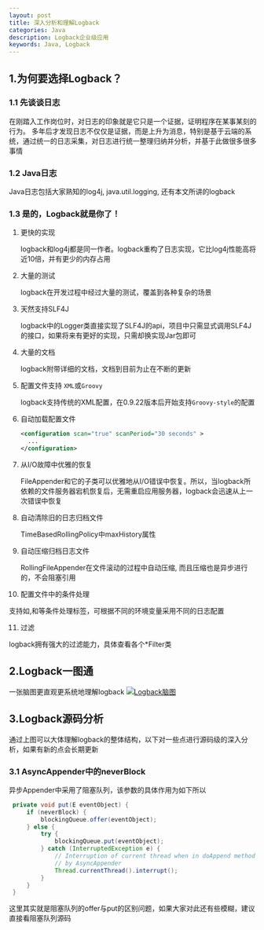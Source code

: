 ```yaml
---
layout: post
title: 深入分析和理解Logback
categories: Java
description: Logback企业级应用
keywords: Java, Logback
---
```


## 1.为何要选择Logback？

### 1.1 先谈谈日志
在刚踏入工作岗位时，对日志的印象就是它只是一个证据，证明程序在某事某刻的行为。
多年后才发现日志不仅仅是证据，而是上升为消息，特别是基于云端的系统，通过统一的日志采集，对日志进行统一整理归纳并分析，并基于此做很多很多事情

### 1.2 Java日志
Java日志包括大家熟知的log4j, java.util.logging, 还有本文所讲的logback

### 1.3 是的，Logback就是你了！

1. 更快的实现

   logback和log4j都是同一作者。logback重构了日志实现，它比log4j性能高将近10倍，并有更少的内存占用

2. 大量的测试

   logback在开发过程中经过大量的测试，覆盖到各种复杂的场景

3. 天然支持SLF4J

   logback中的Logger类直接实现了SLF4J的api，项目中只需显式调用SLF4J的接口，如果将来有更好的实现，只需却换实现Jar包即可

4. 大量的文档

   logback附带详细的文档，文档到目前为止在不断的更新

5. 配置文件支持 ``XML``或``Groovy``

   logback支持传统的XML配置，在0.9.22版本后开始支持``Groovy-style``的配置

6. 自动加载配置文件

   ```xml
   <configuration scan="true" scanPeriod="30 seconds" > 
     ...
   </configuration> 
   ```

7. 从I/O故障中优雅的恢复

   FileAppender和它的子类可以优雅地从I/O错误中恢复。所以，当logback所依赖的文件服务器宕机恢复后，无需重启应用服务器，logback会迅速从上一次错误中恢复

8. 自动清除旧的日志归档文件

   TimeBasedRollingPolicy中maxHistory属性
   
9. 自动压缩归档日志文件

   RollingFileAppender在文件滚动的过程中自动压缩, 而且压缩也是异步进行的，不会阻塞引用

10. 配置文件中的条件处理

   支持如<if>,<then>和<else>等条件处理标签，可根据不同的环境变量采用不同的日志配置

11. 过滤

   logback拥有强大的过滤能力，具体查看各个*Filter类

## 2.Logback一图通
一张脑图更直观更系统地理解logback
[![Logback脑图](http://images.aoaojava.com/blog/logback.png)](http://images.aoaojava.com/blog/logback.png)

## 3.Logback源码分析
通过上图可以大体理解logback的整体结构，以下对一些点进行源码级的深入分析，如果有新的点会长期更新
### 3.1 AsyncAppender中的neverBlock
异步Appender中采用了阻塞队列，该参数的具体作用为如下所以

   ```java
    private void put(E eventObject) {
        if (neverBlock) {
            blockingQueue.offer(eventObject);
        } else {
            try {
                blockingQueue.put(eventObject);
            } catch (InterruptedException e) {
                // Interruption of current thread when in doAppend method should not be consumed
                // by AsyncAppender
                Thread.currentThread().interrupt();
            }
        }
    } 
   ```  

这里其实就是阻塞队列的offer与put的区别问题，如果大家对此还有些模糊，建议直接看阻塞队列源码